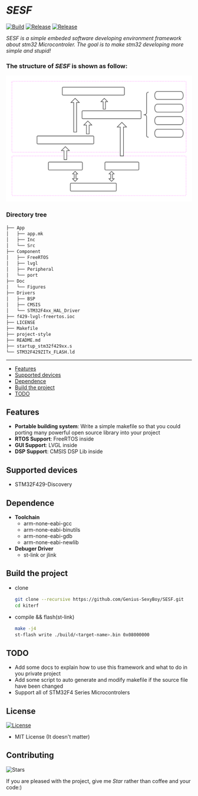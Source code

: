 # _SESF_

[![Build](https://travis-ci.org/ATmega8/kiterf.svg?branch=master "build badge")](https://travis-ci.org/Genius-SexyBoy/SESF "build")
[![Release](https://img.shields.io/github/release/ATmega8/kiterf.svg "release badge")](https://github.com/Genius-SexyBoy/SESF/releases/latest/ "release")
[![Release](https://img.shields.io/github/issues/ATmega8/kiterf.svg "issues badge")](https://github.com/Genius-SexyBoy/SESF/issues "issues")

_SESF is a simple embeded software developing environment framework about stm32 Microcontroler. The goal is to make stm32 developing more simple and stupid!_

### The structure of _SESF_ is shown as follow:
![](Doc/Figures/block.svg)

### Directory tree

```
├── App
│   ├── app.mk
│   ├── Inc
│   └── Src
├── Component
│   ├── FreeRTOS
│   ├── lvgl
│   ├── Peripheral
│   └── port
├── Doc
│   └── Figures
├── Drivers
│   ├── BSP
│   ├── CMSIS
│   └── STM32F4xx_HAL_Driver
├── f429-lvgl-freertos.ioc
├── LICENSE
├── Makefile
├── project-style
├── README.md
├── startup_stm32f429xx.s
└── STM32F429ZITx_FLASH.ld
```
---



  - [Features](#Features)
  - [Supported devices](#Supported-devices)
  - [Dependence](#Dependence)
  - [Build the project](#Build-the-project)
  - [TODO](#TODO)


## Features
* **Portable building system**: Write a simple makefile so that you could porting many powerful open source library into your project
* **RTOS Support**: FreeRTOS inside
* **GUI Support**: LVGL inside
* **DSP Support**: CMSIS DSP Lib inside

## Supported devices
* STM32F429-Discovery

## Dependence
  - **Toolchain**
    - arm-none-eabi-gcc
    - arm-none-eabi-binutils
    - arm-none-eabi-gdb
    - arm-none-eabi-newlib
  - **Debuger Driver**
    - st-link or jlink
## Build the project
* clone
  ```bash
  git clone --recursive https://github.com/Genius-SexyBoy/SESF.git
  cd kiterf
  ```
* compile && flash(st-link)
  ```bash
  make -j4
  st-flash write ./build/<target-name>.bin 0x08000000
  ```

## TODO
* Add some docs to explain how to use this framework and what to do in you private project
* Add some script to auto generate and modify makefile if the source file have been changed
* Support all of STM32F4 Series Microcontrolers

## License

[![License](https://img.shields.io/github/license/ATmega8/kiterf.svg)](LICENSE)

* MIT License (It doesn't matter)

## Contributing

![Stars](https://img.shields.io/github/stars/Genius-SexyBoy/SESF.svg?style=social)

If you are pleased with the project, give me _Star_ rather than coffee and your code:)
